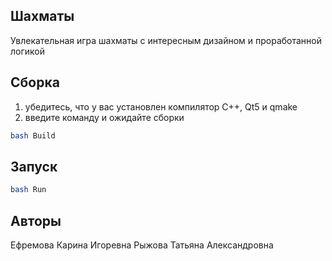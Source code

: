 ## Шахматы
Увлекательная игра шахматы с интересным дизайном и проработанной логикой
## Сборка
1) убедитесь, что у вас установлен компилятор C++, Qt5 и qmake
2) введите команду и ожидайте сборки
```bash
bash Build
```
## Запуск
```bash
bash Run
```
## Авторы
Ефремова Карина Игоревна
Рыжова Татьяна Александровна